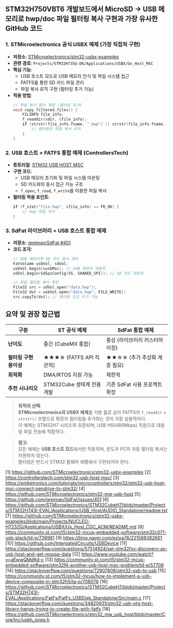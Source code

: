 ## STM32H750VBT6 개발보드에서 MicroSD → USB 메모리로 hwp/doc 파일 필터링 복사 구현과 가장 유사한 GitHub 코드

### 1. **STMicroelectronics 공식 USBX 예제 (가장 직접적 구현)**  
   - **저장소**: [STMicroelectronics/stm32-usbx-examples](https://github.com/STMicroelectronics/stm32-usbx-examples)  
   - **관련 경로**: `Projects/STM32H735G-DK/Applications/USBX/Ux_Host_MSC`  
   - **핵심 기능**:  
     - USB 호스트 모드로 USB 메모리 인식 및 파일 시스템 접근  
     - FATFS를 통한 SD 카드 파일 관리  
     - 파일 복사 로직 구현 (필터링 추가 가능)  
   - **적용 방법**:  
     ```c
     // 파일 복사 함수 확장 (필터링 추가)
     void copy_filtered_files() {
         FILINFO file_info;
         f_readdir(&dir, &file_info);
         if (strstr(file_info.fname, ".hwp") || strstr(file_info.fname, ".doc")) {
             // 필터링된 파일 복사 로직
         }
     }
     ```

### 2. **USB 호스트 + FATFS 통합 예제 (ControllersTech)**  
   - **튜토리얼**: [STM32 USB HOST MSC](https://controllerstech.com/stm32-usb-host-msc/)  
   - **구현 코드**:  
     - USB 메모리 초기화 및 파일 시스템 마운팅  
     - SD 카드와의 동시 접근 가능 구조  
     - `f_open`, `f_read`, `f_write`를 이용한 파일 복사  
   - **필터링 적용 포인트**:  
     ```c
     if (f_stat("file.hwp", &file_info) == FR_OK) {
         // hwp 파일 처리
     }
     ```

### 3. **SdFat 라이브러리 + USB 호스트 통합 예제**  
   - **저장소**: [greiman/SdFat #451](https://github.com/greiman/SdFat/issues/451)  
   - **코드 조각**:  
     ```cpp
     // USB 메모리와 SD 카드 동시 제어
     FatVolume usbVol, sdVol;
     usbVol.begin(&usbMsc); // USB 메모리 마운트
     sdVol.begin(SdSpiConfig(SS, SHARED_SPI)); // SD 카드 마운트

     // 파일 필터링 복사 루틴
     File32 src = sdVol.open("data.hwp");
     File32 dst = usbVol.open("data.hwp", FILE_WRITE);
     src.copyTo(dst); // 필터링 조건 추가 가능
     ```

## 요약 및 권장 접근법

| **구분**              | **ST 공식 예제**                     | **SdFat 통합 예제**               |
|------------------------|--------------------------------------|------------------------------------|
| **난이도**            | 중간 (CubeMX 통합)                  | 중상 (라이브러리 커스터마이징)    |
| **필터링 구현 용이성** | ★★★☆ (FATFS API 직관적)            | ★★☆☆ (추가 추상화 계층 필요)     |
| **최적화**            | DMA/RTOS 지원 가능                  | 제한적                            |
| **추천 시나리오**     | STM32Cube 생태계 전용 개발          | 기존 SdFat 사용 프로젝트 확장     |

> **최적의 선택**:  
> **STMicroelectronics의 USBX 예제**를 기본 틀로 삼아 FATFS의 `f_readdir` + `strstr()` 조합으로 확장자 필터링을 추가하는 것이 가장 실용적이다.  
> 이 예제는 STM32H7 시리즈와 호환되며, USB HS(480Mbps) 지원으로 대용량 파일 전송에 적합하다.

> **참고**:  
> 모든 예제는 **USB 호스트 모드**에서만 작동하며, 윈도우 PC의 자동 필터링 복사는 지원하지 않는다.  
> 필터링은 반드시 STM32 펌웨어 레벨에서 구현되어야 한다.

[1] https://github.com/STMicroelectronics/stm32-usbx-examples
[2] https://controllerstech.com/stm32-usb-host-msc/
[3] https://embetronicx.com/tutorials/microcontrollers/stm32/stm32-usb-host-msc-connect-pendrive-to-stm32/
[4] https://github.com/STMicroelectronics/stm32-mw-usb-host
[5] https://github.com/greiman/SdFat/issues/451
[6] https://github.com/STMicroelectronics/STM32CubeH7/blob/master/Projects/STM32H743I-EVAL/Applications/USB_Host/AUDIO_Standalone/readme.txt
[7] https://github.com/STMicroelectronics/stm32-usbx-examples/blob/main/Projects/NUCLEO-H723ZG/Applications/USBX/Ux_Host_CDC_ACM/README.md
[8] https://community.st.com/t5/stm32-mcus-embedded-software/stm32c071-usb-stack/td-p/738981
[9] https://blog.naver.com/eziya76/221588382601
[10] https://github.com/IntergatedCircuits/USBDevice
[11] https://stackoverflow.com/questions/57514924/set-stm32fxx-discovery-as-usb-host-and-get-mouse-data
[12] https://www.youtube.com/watch?v=aEwwQMdKd-c
[13] https://community.st.com/t5/stm32-mcus-embedded-software/stm32f4-another-usb-host-msc-problem/td-p/57708
[14] https://stackoverflow.com/questions/72907808/stm32-usb-to-usb
[15] https://community.st.com/t5/stm32-mcus/how-to-implement-a-usb-device-composite-in-stm32h5/ta-p/708078
[16] https://github.com/STMicroelectronics/STM32CubeH7/blob/master/Projects/STM32H743I-EVAL/Applications/FatFs/FatFs_USBDisk_Standalone/Src/main.c
[17] https://stackoverflow.com/questions/34820931/stm32-usb-otg-host-library-hangs-trying-to-create-file-with-fatfs
[18] https://github.com/STMicroelectronics/stm32_mw_usb_host/blob/master/Core/Inc/usbh_ioreq.h
